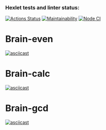 ### Hexlet tests and linter status:

[![Actions Status](https://github.com/KLIMuschka/frontend-project-lvl1/workflows/hexlet-check/badge.svg)](https://github.com/KLIMuschka/frontend-project-lvl1/actions)
[![Maintainability](https://api.codeclimate.com/v1/badges/a99a88d28ad37a79dbf6/maintainability)](https://codeclimate.com/github/codeclimate/codeclimate/maintainability)
[![Node CI](https://github.com/KLIMuschka/frontend-project-lvl1/actions/workflows/nodejs.yml/badge.svg)](https://github.com/KLIMuschka/frontend-project-lvl1/actions)

# Brain-even

[![asciicast](https://asciinema.org/a/496986.svg)](https://asciinema.org/a/496986)

# Brain-calc

[![asciicast](https://asciinema.org/a/496987.svg)](https://asciinema.org/a/496987)

# Brain-gcd

[![asciicast](https://asciinema.org/a/497516.svg)](https://asciinema.org/a/497516)
